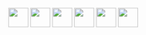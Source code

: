 <!--
### Hi there 👋
**boriskrasko/boriskrasko** is a ✨ _special_ ✨ repository because its `README.md` (this file) appears on your GitHub profile.

Here are some ideas to get you started:

- 🔭 I’m currently working on ...
- 🌱 I’m currently learning ...
- 👯 I’m looking to collaborate on ...
- 🤔 I’m looking for help with ...
- 💬 Ask me about ...
- 📫 How to reach me: ...
- 😄 Pronouns: ...
- ⚡ Fun fact: ...
-->

<img src="https://boriskrasko.github.io/boriskrasko/logo/css.png" width="40" /> <img src="https://boriskrasko.github.io/boriskrasko/logo/sass.png" width="40" />
<img src="https://boriskrasko.github.io/boriskrasko/logo/js.png" width="40" />
<a href="https://github.com/boriskrasko/covid-19-dashboard"><img src="https://boriskrasko.github.io/boriskrasko/logo/ts.png" width="40" /></a>
<img src="https://boriskrasko.github.io/boriskrasko/logo/react.png" width="40" />
<img src="https://boriskrasko.github.io/boriskrasko/logo/webpack.png" width="40" />
